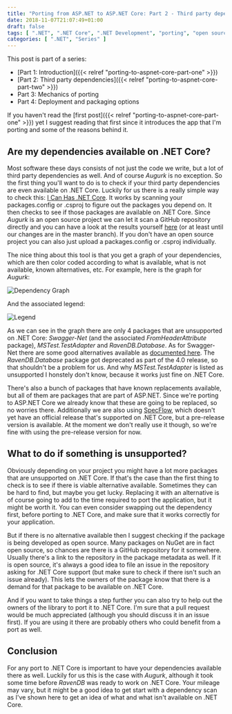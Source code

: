 ```yaml
---
title: "Porting from ASP.NET to ASP.NET Core: Part 2 - Third party dependencies"
date: 2018-11-07T21:07:49+01:00
draft: false
tags: [ ".NET", ".NET Core", ".NET Development", "porting", "open source" ]
categories: [ ".NET", "Series" ]
---
```


This post is part of a series:

- [Part 1: Introduction]({{< relref "porting-to-aspnet-core-part-one" >}})
- [Part 2: Third party dependencies]({{< relref "porting-to-aspnet-core-part-two" >}})
- Part 3: Mechanics of porting
- Part 4: Deployment and packaging options 

If you haven't read the [first post]({{< relref "porting-to-aspnet-core-part-one" >}}) yet I suggest reading that first since it introduces the app that I'm porting and some of the reasons behind it.

## Are my dependencies available on .NET Core?
Most software these days consists of not just the code we write, but a lot of third party dependencies as well. And of course *Augurk* is no exception. So the first thing you'll want to do is to check if your third party dependencies are even available on .NET Core. Luckily for us there is a really simple way to check this: [I Can Has .NET Core](https://icanhasdot.net/). It works by scanning your packages.config or .csproj to figure out the packages you depend on. It then checks to see if those packages are available on .NET Core. Since *Augurk* is an open source project we can let it scan a GitHub repository directly and you can have a look at the results yourself [here](https://icanhasdot.net/result?github=Augurk~2FAugurk) (or at least until our changes are in the master branch). If you don't have an open source project you can also just upload a packages.config or .csproj individually.

The nice thing about this tool is that you get a graph of your dependencies, which are then color coded according to what is available, what is not available, known alternatives, etc. For example, here is the graph for *Augurk*:

![Dependency Graph](/img/porting-to-aspnet-core/dependency-graph.png)

And the associated legend:

![Legend](/img/porting-to-aspnet-core/legend.png)

As we can see in the graph there are only 4 packages that are unsupported on .NET Core: *Swagger-Net* (and the associated *FromHeaderAttribute* package), *MSTest.TestAdapter* and *RavenDB.Database*. As for Swagger-Net there are some good alternatives available as [documented here](https://docs.microsoft.com/en-us/aspnet/core/tutorials/web-api-help-pages-using-swagger?view=aspnetcore-2.1). The *RavenDB.Database* package got deprecated as part of the 4.0 release, so that shouldn't be a problem for us. And why *MSTest.TestAdapter* is listed as unsupported I honstely don't know, because it works just fine on .NET Core.

There's also a bunch of packages that have known replacements available, but all of them are packages that are part of ASP.NET. Since we're porting to ASP.NET Core we already know that these are going to be replaced, so no worries there. Additionally we are also using [SpecFlow](https://specflow.org/), which doesn't yet have an official release that's supported on .NET Core, but a pre-release version is available. At the moment we don't really use it though, so we're fine with using the pre-release version for now.

## What to do if something is unsupported?
Obviously depending on your project you might have a lot more packages that are unsupported on .NET Core. If that's the case than the first thing to check is to see if there is viable alternative available. Sometimes they can be hard to find, but maybe you get lucky. Replacing it with an alternative is of course going to add to the time required to port the application, but it might be worth it. You can even consider swapping out the dependency first, before porting to .NET Core, and make sure that it works correctly for your application.

But if there is no alternative available then I suggest checking if the package is being developed as open source. Many packages on NuGet are in fact open source, so chances are there is a GitHub repository for it somewhere. Usually there's a link to the repository in the package metadata as well. If it is open source, it's always a good idea to file an issue in the repository asking for .NET Core support (but make sure to check if there isn't such an issue already). This lets the owners of the package know that there is a demand for that package to be available on .NET Core.

And if you want to take things a step further you can also try to help out the owners of the library to port it to .NET Core. I'm sure that a pull request would be much appreciated (although you should discuss it in an issue first). If you are using it there are probably others who could benefit from a port as well.

## Conclusion
For any port to .NET Core is important to have your dependencies available there as well. Luckily for us this is the case with *Augurk*, although it took some time before *RavenDB* was ready to work on .NET Core. Your mileage may vary, but it might be a good idea to get start with a dependency scan as I've shown here to get an idea of what and what isn't available on .NET Core.